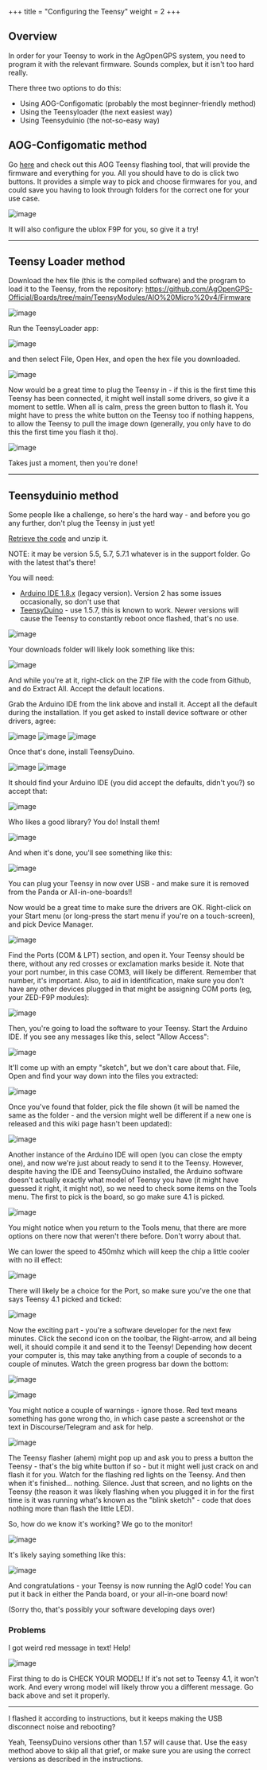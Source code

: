 +++
title = "Configuring the Teensy"
weight = 2
+++

## Overview

In order for your Teensy to work in the AgOpenGPS system, you need to program it
with the relevant firmware. Sounds complex, but it isn't too hard really.

There three two options to do this:

- Using AOG-Configomatic (probably the most beginner-friendly method)
- Using the Teensyloader (the next easiest way)
- Using Teensyduinio (the not-so-easy way)

## AOG-Configomatic method

Go [here](https://github.com/lansalot/AOGConfigOMatic/releases) and check out
this AOG Teensy flashing tool, that will provide the firmware and everything for
you. All you should have to do is click two buttons. It provides a simple way to
pick and choose firmwares for you, and could save you having to look through
folders for the correct one for your use case.

![image](../../img/teensy-flasher.png)

It will also configure the ublox F9P for you, so give it a try!

---

## Teensy Loader method

Download the hex file (this is the compiled software) and the program to load it
to the Teensy, from the repository:
https://github.com/AgOpenGPS-Official/Boards/tree/main/TeensyModules/AIO%20Micro%20v4/Firmware

![image](../../img/github-teensy-firmware.png)

Run the TeensyLoader app:

![image](../../img/teensy-loader.png)

and then select File, Open Hex, and open the hex file you downloaded.

![image](../../img/teensy-loader.png)

Now would be a great time to plug the Teensy in - if this is the first time this
Teensy has been connected, it might well install some drivers, so give it a
moment to settle. When all is calm, press the green button to flash it. You
might have to press the white button on the Teensy too if nothing happens, to
allow the Teensy to pull the image down (generally, you only have to do this the
first time you flash it tho).

![image](../../img/teensy-program-button.png)

Takes just a moment, then you're done!

---

## Teensyduinio method

Some people like a challenge, so here's the hard way - and before you go any
further, don't plug the Teensy in just yet!

[Retrieve the code](https://github.com/AgOpenGPS-Official/Boards/archive/refs/heads/main.zip)
and unzip it.

NOTE: it may be version 5.5, 5.7, 5.7.1 whatever is in the support folder. Go
with the latest that's there!

You will need:

- [Arduino IDE 1.8.x](https://www.arduino.cc/en/software) (legacy version).
  Version 2 has some issues occasionally, so don't use that
- [TeensyDuino](https://www.pjrc.com/teensy/td_157/TeensyduinoInstall.exe) - use
  1.5.7, this is known to work. Newer versions will cause the Teensy to
  constantly reboot once flashed, that's no use.

![image](../../img/arduino-legacy-ide-download.png)

Your downloads folder will likely look something like this:

![image](../../img/arduino-download-folder.png)

And while you're at it, right-click on the ZIP file with the code from Github,
and do Extract All. Accept the default locations.

Grab the Arduino IDE from the link above and install it. Accept all the default
during the installation. If you get asked to install device software or other
drivers, agree:

![image](../../img/arduino-device-software-1.png)
![image](../../img/arduino-device-software-2.png)
![image](../../img/arduino-device-software-3.png)

Once that's done, install TeensyDuino.

![image](../../img/teensyduino-installer.png)
![image](../../img/teensyduino-install-serial-driver.png)

It should find your Arduino IDE (you did accept the defaults, didn't you?) so
accept that:

![image](../../img/teensyduino-arduino-folder.png)

Who likes a good library? You do! Install them!

![image](../../img/teensyduino-install-libraries.png)

And when it's done, you'll see something like this:

![image](../../img/teensyduino-install-finished.png)

You can plug your Teensy in now over USB - and make sure it is removed from the
Panda or All-in-one-boards!!

Now would be a great time to make sure the drivers are OK. Right-click on your
Start menu (or long-press the start menu if you're on a touch-screen), and pick
Device Manager.

![image](../../img/windows-device-manager.png)

Find the Ports (COM & LPT) section, and open it. Your Teensy should be there,
without any red crosses or exclamation marks beside it. Note that your port
number, in this case COM3, will likely be different. Remember that number, it's
important. Also, to aid in identification, make sure you don't have any other
devices plugged in that might be assigning COM ports (eg, your ZED-F9P modules):

![image](../../img/device-manager-ports.png)

Then, you're going to load the software to your Teensy. Start the Arduino IDE.
If you see any messages like this, select "Allow Access":

![image](../../img/arduino-java-firewall.png)

It'll come up with an empty "sketch", but we don't care about that. File, Open
and find your way down into the files you extracted:

![image](../../img/arduino-open-sketch-folder.png)

Once you've found that folder, pick the file shown (it will be named the same as
the folder - and the version might well be different if a new one is released
and this wiki page hasn't been updated):

![image](../../img/arduino-open-sketch.png)

Another instance of the Arduino IDE will open (you can close the empty one), and
now we're just about ready to send it to the Teensy. However, despite having the
IDE and TeensyDuino installed, the Arduino software doesn't actually exactly
what model of Teensy you have (it might have guessed it right, it might not), so
we need to check some items on the Tools menu. The first to pick is the board,
so go make sure 4.1 is picked.

![image](../../img/arduino-select-board.png)

You might notice when you return to the Tools menu, that there are more options
on there now that weren't there before. Don't worry about that.

We can lower the speed to 450mhz which will keep the chip a little cooler with
no ill effect:

![image](../../img/arduino-select-cpu-speed.png)

There will likely be a choice for the Port, so make sure you've the one that
says Teensy 4.1 picked and ticked:

![image](../../img/arduino-select-port.png)

Now the exciting part - you're a software developer for the next few minutes.
Click the second icon on the toolbar, the Right-arrow, and all being well, it
should compile it and send it to the Teensy! Depending how decent your computer
is, this may take anything from a couple of seconds to a couple of minutes.
Watch the green progress bar down the bottom:

![image](../../img/arduino-toolbar.png)

![image](../../img/arduino-upload.png)

You might notice a couple of warnings - ignore those. Red text means something
has gone wrong tho, in which case paste a screenshot or the text in
Discourse/Telegram and ask for help.

![image](../../img/arduino-teensy-flasher.png)

The Teensy flasher (ahem) might pop up and ask you to press a button the
Teensy - that's the big white button if so - but it might well just crack on and
flash it for you. Watch for the flashing red lights on the Teensy. And then when
it's finished... nothing. Silence. Just that screen, and no lights on the Teensy
(the reason it was likely flashing when you plugged it in for the first time is
it was running what's known as the "blink sketch" - code that does nothing more
than flash the little LED).

So, how do we know it's working? We go to the monitor!

![image](../../img/arduino-menu-serial-monitor.png)

It's likely saying something like this:

![image](../../img/arduino-serial-monitor.png)

And congratulations - your Teensy is now running the AgIO code! You can put it
back in either the Panda board, or your all-in-one board now!

(Sorry tho, that's possibly your software developing days over)

### Problems

I got weird red message in text! Help!

![image](../../img/arduino-problems.png)

First thing to do is CHECK YOUR MODEL! If it's not set to Teensy 4.1, it won't
work. And every wrong model will likely throw you a different message. Go back
above and set it properly.

---

I flashed it according to instructions, but it keeps making the USB disconnect
noise and rebooting?

Yeah, TeensyDuino versions other than 1.57 will cause that. Use the easy method
above to skip all that grief, or make sure you are using the correct versions as
described in the instructions.
